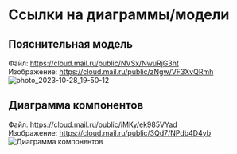 # Ссылки на диаграммы/модели
## Пояснительная модель
Файл: https://cloud.mail.ru/public/NVSx/NwuRjG3nt </br>
Изображение: https://cloud.mail.ru/public/zNgw/VF3XvQRmh
![photo_2023-10-28_19-50-12](https://github.com/MITTORY/MitREC/assets/40243680/fa391c6f-92f5-49b7-8c4b-733adefbec1c)

## Диаграмма компонентов
Файл: https://cloud.mail.ru/public/iMKy/ek985VYad </br>
Изображение: https://cloud.mail.ru/public/3Qd7/NPdb4D4yb </br>
![Диаграмма компонентов](https://github.com/MITTORY/MitREC/assets/40243680/fe0ec9dc-894f-457b-98de-64dc2b6d907c)


